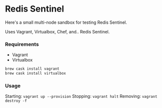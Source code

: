 # Redis Sentinel

Here's a small multi-node sandbox for testing Redis Sentinel.

Uses Vagrant, Virtualbox, Chef, and.. Redis Sentinel.

### Requirements
* Vagrant
* Virtualbox

```sh
brew cask install vagrant
brew cask install virtualbox
```

### Usage

Starting: `vagrant up --provision`
Stopping: `vagrant halt`
Removing: `vagrant destroy -f`
